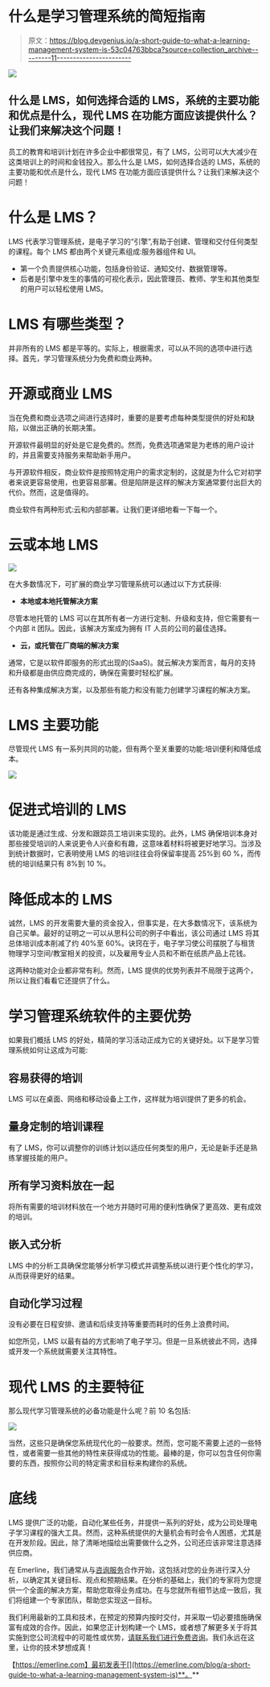 # 什么是学习管理系统的简短指南

> 原文：<https://blog.devgenius.io/a-short-guide-to-what-a-learning-management-system-is-53c04763bbca?source=collection_archive---------11----------------------->

![](img/3a4371213a0142860c19bec4b3ad7485.png)

## 什么是 LMS，如何选择合适的 LMS，系统的主要功能和优点是什么，现代 LMS 在功能方面应该提供什么？让我们来解决这个问题！

员工的教育和培训计划在许多企业中都很常见，有了 LMS，公司可以大大减少在这类培训上的时间和金钱投入。那么什么是 LMS，如何选择合适的 LMS，系统的主要功能和优点是什么，现代 LMS 在功能方面应该提供什么？让我们来解决这个问题！

# 什么是 LMS？

LMS 代表学习管理系统，是电子学习的“引擎”,有助于创建、管理和交付任何类型的课程。每个 LMS 都由两个关键元素组成:服务器组件和 UI。

*   第一个负责提供核心功能，包括身份验证、通知交付、数据管理等。
*   后者是引擎中发生的事情的可视化表示，因此管理员、教师、学生和其他类型的用户可以轻松使用 LMS。

# LMS 有哪些类型？

并非所有的 LMS 都是平等的。实际上，根据需求，可以从不同的选项中进行选择。首先，学习管理系统分为免费和商业两种。

# 开源或商业 LMS

当在免费和商业选项之间进行选择时，重要的是要考虑每种类型提供的好处和缺陷，以做出正确的长期决策。

开源软件最明显的好处是它是免费的。然而，免费选项通常是为老练的用户设计的，并且需要支持服务来帮助新手用户。

与开源软件相反，商业软件是按照特定用户的需求定制的，这就是为什么它对初学者来说更容易使用，也更容易部署。但是陷阱是这样的解决方案通常要付出巨大的代价。然而，这是值得的。

商业软件有两种形式:云和内部部署。让我们更详细地看一下每一个。

# 云或本地 LMS

![](img/a7eedbd8fe20d1d5465207b95bf9b9af.png)

在大多数情况下，可扩展的商业学习管理系统可以通过以下方式获得:

*   **本地或本地托管解决方案**

尽管本地托管的 LMS 可以在其所有者一方进行定制、升级和支持，但它需要有一个内部 it 团队。因此，该解决方案成为拥有 IT 人员的公司的最佳选择。

*   **云，或托管在厂商端的解决方案**

通常，它是以软件即服务的形式出现的(SaaS)。就云解决方案而言，每月的支持和升级都是由供应商完成的，确保在需要时轻松扩展。

还有各种集成解决方案，以及那些有能力和没有能力创建学习课程的解决方案。

# LMS 主要功能

尽管现代 LMS 有一系列共同的功能，但有两个至关重要的功能:培训便利和降低成本。

![](img/58b0877ea30e8442d14154db4c9cd63f.png)

# 促进式培训的 LMS

该功能是通过生成、分发和跟踪员工培训来实现的。此外，LMS 确保培训本身对那些接受培训的人来说更令人兴奋和有趣，这意味着材料将被更好地学习。当涉及到统计数据时，它表明使用 LMS 的培训往往会将保留率提高 25%到 60 %，而传统的培训结果只有 8%到 10 %。

# 降低成本的 LMS

诚然，LMS 的开发需要大量的资金投入，但事实是，在大多数情况下，该系统为自己买单。最好的证明之一可以从思科公司的例子中看出，该公司通过 LMS 将其总体培训成本削减了约 40%至 60%。诀窍在于，电子学习使公司摆脱了与租赁物理学习空间/教室相关的投资，以及雇用专业人员和不断在纸质产品上花钱。

这两种功能对企业都非常有利。然而，LMS 提供的优势列表并不局限于这两个，所以让我们看看它还提供了什么。

# 学习管理系统软件的主要优势

如果我们概括 LMS 的好处，精简的学习活动正成为它的关键好处。以下是学习管理系统如何让这成为可能:

## **容易获得的培训**

LMS 可以在桌面、网络和移动设备上工作，这样就为培训提供了更多的机会。

## **量身定制的培训课程**

有了 LMS，你可以调整你的训练计划以适应任何类型的用户，无论是新手还是熟练掌握技能的用户。

## **所有学习资料放在一起**

将所有需要的培训材料放在一个地方并随时可用的便利性确保了更高效、更有成效的培训。

## **嵌入式分析**

LMS 中的分析工具确保您能够分析学习模式并调整系统以进行更个性化的学习，从而获得更好的结果。

## **自动化学习过程**

没有必要在日程安排、邀请和后续支持等重要而耗时的任务上浪费时间。

如您所见，LMS 以最有益的方式影响了电子学习。但是一旦系统彼此不同，选择或开发一个系统就需要关注其特性。

# 现代 LMS 的主要特征

那么现代学习管理系统的必备功能是什么呢？前 10 名包括:

![](img/1c48cf69fd29dd258efcebcff7246191.png)

当然，这些只是确保您系统现代化的一般要求。然而，您可能不需要上述的一些特性，或者需要一些其他的特性来获得成功的性能。最棒的是，你可以包含任何你需要的东西，按照你公司的特定需求和目标来构建你的系统。

# 底线

LMS 提供广泛的功能，自动化某些任务，并提供一系列的好处，成为公司处理电子学习课程的强大工具。然而，这种系统提供的大量机会有时会令人困惑，尤其是在开发阶段。因此，除了清晰地描绘出需要做什么之外，公司还应该非常注意选择供应商。

在 Emerline，我们通常从与[咨询服务](https://emerline.com/services/technology-consulting)合作开始，这包括对您的业务进行深入分析，以确定其关键目标、观点和预期结果。在分析的基础上，我们的专家将为您提供一个全面的解决方案，帮助您取得业务成功。在与您就所有细节达成一致后，我们将组建一个专家团队，帮助您实现这一目标。

我们利用最新的工具和技术，在预定的预算内按时交付，并采取一切必要措施确保富有成效的合作。因此，如果您正计划构建一个 LMS，或者想了解更多关于将其实施到您公司流程中的可能性或优势，[请联系我们进行免费咨询](https://emerline.com/company/contacts)。我们永远在这里，让你的技术梦想成真！

【https://emerline.com】最初发表于[](https://emerline.com/blog/a-short-guide-to-what-a-learning-management-system-is)**。**